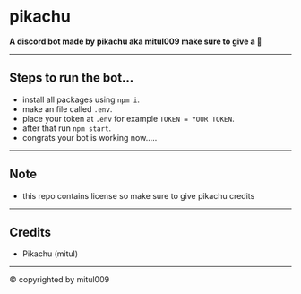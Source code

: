 # pikachu 

**A discord bot made by pikachu aka mitul009 make sure to give a 🌟**

-------------

## Steps to run the bot...

- install all packages using `npm i`.
- make an file called `.env`.
- place your token at `.env` for example ` TOKEN = YOUR TOKEN `.
- after that run `npm start`.
- congrats your bot is working now.....

------------

## Note

- this repo contains license so make sure to give pikachu credits 

-------------

## Credits 
- Pikachu (mitul)

-------------

©️ copyrighted by mitul009
